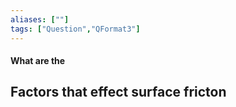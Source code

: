```yaml
---
aliases: [""]
tags: ["Question","QFormat3"]
---
```


#### What are the
## Factors that effect surface fricton
